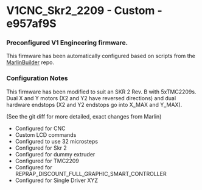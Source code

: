 # V1CNC_Skr2_2209 - Custom - e957af9S

### Preconfigured V1 Engineering firmware.

This firmware has been automatically configured based on scripts from the
[MarlinBuilder](https://github.com/jeffeb3/MarlinBuilder) repo.

### Configuration Notes

This firmware has been modified to suit an SKR 2 Rev. B
with 5xTMC2209s. Dual X and Y motors (X2 and Y2 have reversed directions)
and dual hardware endstops (X2 and Y2 endstops go into X_MAX and Y_MAX).

(See the git diff for more detailed, exact changes from Marlin)

- Configured for CNC
- Custom LCD commands
- Configured to use 32 microsteps
- Configured for Skr 2
- Configured for dummy extruder
- Configured for TMC2209
- Configured for REPRAP_DISCOUNT_FULL_GRAPHIC_SMART_CONTROLLER
- Configured for Single Driver XYZ
